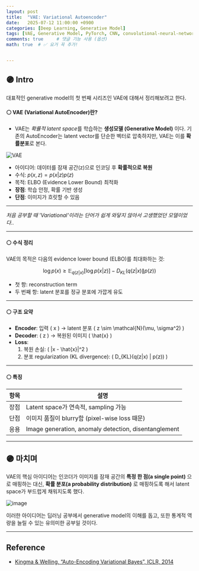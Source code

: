 ```yaml
---
layout: post
title:  "VAE: Variational Autoencoder"
date:   2025-07-12 11:00:00 +0900
categories: [Deep Learning, Generative Model]
tags: [VAE, Generative Model, PyTorch, CNN, convolutional-neural-network, Deep Learning, AI, Computer Vision]
comments: true     # 댓글 기능 사용 (옵션)
math: true  # ✅ 요거 꼭 추가!


---
```



## 🟣 Intro

대표적인 generative model의 첫 번째 시리즈인 VAE에 대해서 정리해보려고 한다.



#### ⚪ VAE (Variational AutoEncoder)란?


- VAE는 *확률적 latent space*를 학습하는 **생성모델 (Generative Model)** 이다.  기존의 AutoEncoder는 latent vector를 단순한 벡터로 압축하지만, VAE는 이를 **확률분포**로 본다.

![VAE](https://blog.kakaocdn.net/dna/b30Uzl/btrxY4wKngj/AAAAAAAAAAAAAAAAAAAAAJu4BtneRYDaEXhXydnfS-HDbwKgj1HdsraWKovzKtUz/img.png?credential=yqXZFxpELC7KVnFOS48ylbz2pIh7yKj8&expires=1753973999&allow_ip=&allow_referer=&signature=fZFnAm5P1zkj4CaHnHRzTkR1%2F10%3D)

- 아이디어: 데이터를 잠재 공간(z)으로 인코딩 후 **확률적으로 복원**
- 수식: 
$p(x, z) = p(x|z)p(z)$
- 목적: ELBO (Evidence Lower Bound) 최적화
- **장점**: 학습 안정, 확률 기반 생성
- **단점**: 이미지가 흐릿할 수 있음

---
*처음 공부할 때 'Variational'이라는 단어가 쉽게 와닿지 않아서 고생했었던 모델이었다..*

--- 


#### ⚪ 수식 정리

VAE의 목적은 다음의 evidence lower bound (ELBO)를 최대화하는 것:

$$
\log p(x) \ge \mathbb{E}_{q(z|x)}[\log p(x|z)] - D_{KL}(q(z|x) \| p(z))
$$

- 첫 항: reconstruction term
- 두 번째 항: latent 분포를 정규 분포에 가깝게 유도
---


#### ⚪ 구조 요약

- **Encoder**: 입력 \( x \) → latent 분포 \( z \sim \mathcal{N}(\mu, \sigma^2) \)
- **Decoder**: \( z \) → 복원된 이미지 \( \hat{x} \)
- **Loss**:
  1. 복원 손실: \( \|x - \hat{x}\|^2 \)
  2. 분포 regularization (KL divergence): \( D_{KL}(q(z|x) \| p(z)) \)



---

#### ⚪ 특징

| 항목       | 설명 |
|------------|------|
| 장점       | Latent space가 연속적, sampling 가능 |
| 단점       | 이미지 품질이 blurry함 (pixel-wise loss 때문) |
| 응용       | Image generation, anomaly detection, disentanglement |



---

## 🟣 마치며
VAE의 핵심 아이디어는 인코더가 이미지를 잠재 공간의 **특정 한 점(a single point)** 으로 매핑하는 대신, **확률 분포(a probability distribution)** 로 매핑하도록 해서 latent space가 부드럽게 채워지도록 했다.

![image](https://vitalflux.com/wp-content/uploads/2023/04/autoencoder-vs-variational-autoencoder-point-vs-distribution.png)


이러한 아이디어는 딥러닝 공부에서 generative model의 이해를 돕고, 또한 통계적 역량을 늘릴 수 있는 유의미한 공부일 것이다.


---

## Reference
- [Kingma & Welling, “Auto-Encoding Variational Bayes”, ICLR, 2014](https://arxiv.org/abs/1312.6114)